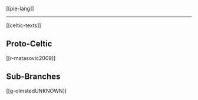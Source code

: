 [[pie-lang]]

---

[[celtic-texts]]

## Proto-Celtic
[[r-matasovic2009]]

## Sub-Branches

[[g-olmstedUNKNOWN]]